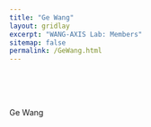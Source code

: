 ```yaml
---
title: "Ge Wang"
layout: gridlay
excerpt: "WANG-AXIS Lab: Members"
sitemap: false
permalink: /GeWang.html
---
```


<br/>
<br/>
<br/>

Ge Wang

